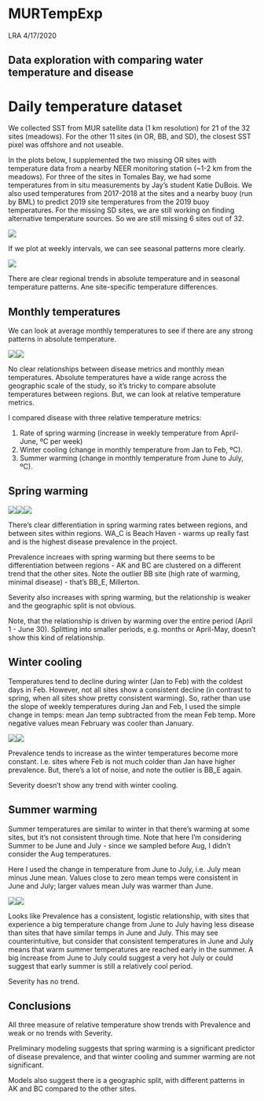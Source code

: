MURTempExp
================
LRA
4/17/2020

## Data exploration with comparing water temperature and disease

# Daily temperature dataset

We collected SST from MUR satellite data (1 km resolution) for 21 of the
32 sites (meadows). For the other 11 sites (in OR, BB, and SD), the
closest SST pixel was offshore and not useable.

In the plots below, I supplemented the two missing OR sites with
temperature data from a nearby NEER monitoring station (~1-2 km from the
meadows). For three of the sites in Tomales Bay, we had some
temperatures from in situ measurements by Jay’s student Katie DuBois. We
also used temperatures from 2017-2018 at the sites and a nearby buoy
(run by BML) to predict 2019 site temperatures from the 2019 buoy
temperatures. For the missing SD sites, we are still working on finding
alternative temperature sources. So we are still missing 6 sites out of
32.

![](SatTempExploration_supp_files/figure-gfm/daily-1.png)<!-- -->

If we plot at weekly intervals, we can see seasonal patterns more
clearly.

![](SatTempExploration_supp_files/figure-gfm/weekly-1.png)<!-- -->

There are clear regional trends in absolute temperature and in seasonal
temperature patterns. Ane site-specific temperature differences.

## Monthly temperatures

We can look at average monthly temperatures to see if there are any
strong patterns in absolute
temperature.

![](SatTempExploration_supp_files/figure-gfm/monthly-1.png)<!-- -->![](SatTempExploration_supp_files/figure-gfm/monthly-2.png)<!-- -->

No clear relationships between disease metrics and monthly mean
temperatures. Absolute temperatures have a wide range across the
geographic scale of the study, so it’s tricky to compare absolute
temperatures between regions. But, we can look at relative temperature
metrics.

I compared disease with three relative temperature metrics:

1)  Rate of spring warming (increase in weekly temperature from
    April-June, ºC per week)
2)  Winter cooling (change in monthly temperature from Jan to Feb, ºC).
3)  Summer warming (change in monthly temperature from June to July,
    ºC).

## Spring warming

![](SatTempExploration_supp_files/figure-gfm/spring-1.png)<!-- -->![](SatTempExploration_supp_files/figure-gfm/spring-2.png)<!-- -->![](SatTempExploration_supp_files/figure-gfm/spring-3.png)<!-- -->

There’s clear differentiation in spring warming rates between regions,
and between sites within regions. WA\_C is Beach Haven - warms up really
fast and is the highest disease prevalence in the project.

Prevalence increaes with spring warming but there seems to be
differentiation between regions - AK and BC are clustered on a different
trend that the other sites. Note the outlier BB site (high rate of
warming, minimal disease) - that’s BB\_E, Millerton.

Severity also increases with spring warming, but the relationship is
weaker and the geographic split is not obvious.

Note, that the relationship is driven by warming over the entire period
(April 1 - June 30). Splitting into smaller periods, e.g. months or
April-May, doesn’t show this kind of relationship.

## Winter cooling

Temperatures tend to decline during winter (Jan to Feb) with the coldest
days in Feb. However, not all sites show a consistent decline (in
contrast to spring, when all sites show pretty consistent warming). So,
rather than use the slope of weekly temperatures during Jan and Feb, I
used the simple change in temps: mean Jan temp subtracted from the mean
Feb temp. More negative values mean February was cooler than
January.

![](SatTempExploration_supp_files/figure-gfm/winter-1.png)<!-- -->![](SatTempExploration_supp_files/figure-gfm/winter-2.png)<!-- -->

Prevalence tends to increase as the winter temperatures become more
constant. I.e. sites where Feb is not much colder than Jan have higher
prevalence. But, there’s a lot of noise, and note the outlier is BB\_E
again.

Severity doesn’t show any trend with winter cooling.

## Summer warming

Summer temperatures are similar to winter in that there’s warming at
some sites, but it’s not consistent through time. Note that here I’m
considering Summer to be June and July - since we sampled before Aug, I
didn’t consider the Aug temperatures.

Here I used the change in temperature from June to July, i.e. July mean
minus June mean. Values close to zero mean temps were consistent in June
and July; larger values mean July was warmer than
June.

![](SatTempExploration_supp_files/figure-gfm/summer-1.png)<!-- -->![](SatTempExploration_supp_files/figure-gfm/summer-2.png)<!-- -->

Looks like Prevalence has a consistent, logistic relationship, with
sites that experience a big temperature change from June to July having
less disease than sites that have similar temps in June and July. This
may see counterintuitive, but consider that consistent temperatures in
June and July means that warm summer temperatures are reached early in
the summer. A big increase from June to July could suggest a very hot
July or could suggest that early summer is still a relatively cool
period.

Severity has no trend.

## Conclusions

All three measure of relative temperature show trends with Prevalence
and weak or no trends with Severity.

Preliminary modeling suggests that spring warming is a significant
predictor of disease prevalence, and that winter cooling and summer
warming are not significant.

Models also suggest there is a geographic split, with different patterns
in AK and BC compared to the other sites.
